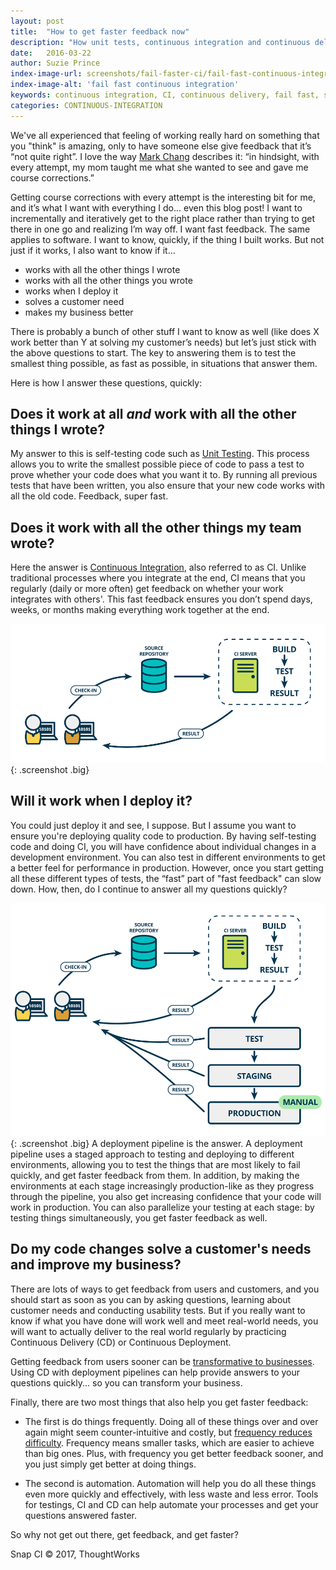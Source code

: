 ```yaml
---
layout: post
title:  "How to get faster feedback now"
description: "How unit tests, continuous integration and continuous delivery with deployment pipeline help get feedback and get better"
date:   2016-03-22
author: Suzie Prince
index-image-url: screenshots/fail-faster-ci/fail-fast-continuous-integration.png
index-image-alt: 'fail fast continuous integration'
keywords: continuous integration, CI, continuous delivery, fail fast, software development, deployment pipeline
categories: CONTINUOUS-INTEGRATION
---
```



We've all experienced that feeling of working really hard on something that you "think" is amazing, only to have someone else give feedback that it’s “not quite right”. I love the way
[Mark Chang](https://www.thoughtworks.com/insights/blog/fail-fast-learn-fast) describes it: “in hindsight, with every attempt, my mom taught me what she wanted to see and gave me course corrections.”

Getting course corrections with every attempt is the interesting bit for me, and it’s what I want with everything I do... even this blog post! I want to incrementally and iteratively get to the right place rather than trying to get there in one go and realizing I’m way off. I want fast feedback. The same applies to software. I want to know, quickly, if the thing I built works. But not just if it works, I also want to know if it...

* works with all the other things I wrote
* works with all the other things you wrote
* works when I deploy it
* solves a customer need
* makes my business better

There is probably a bunch of other stuff I want to know as well (like does X work better than Y at solving my customer’s needs) but let’s just stick with the above questions to start. The key to answering them is to test the smallest thing possible, as fast as possible, in situations that answer them.

Here is how I answer these questions, quickly:

## Does it work at all *and* work with all the other things I wrote?

My answer to this is self-testing code such as [Unit Testing](https://en.wikipedia.org/wiki/Unit_testing). This process allows you to write the smallest possible piece of code to pass a test to prove whether your code does what you want it to. By running all previous tests that have been written, you also ensure that your new code works with all the old code. Feedback, super fast.

## Does it work with all the other things my team wrote?

Here the answer is [Continuous Integration](http://www.mindtheproduct.com/2016/02/what-the-hell-are-ci-cd-and-devops-a-cheatsheet-for-the-rest-of-us/), also referred to as CI. Unlike traditional processes where you integrate at the end, CI means that you regularly (daily or more often) get feedback on whether your work integrates with others'. This fast feedback ensures you don’t spend days, weeks, or months making everything work together at the end.

![Continuous Integration](/assets/images/screenshots/fail-faster-ci/fail-fast-continuous-integration.png){: .screenshot .big}

## Will it work when I deploy it?

You could just deploy it and see, I suppose. But I assume you want to ensure you're deploying quality code to production. By having self-testing code and doing CI, you will have confidence about individual changes in a development environment. You can also test in different environments to get a better feel for performance in production. However, once you start getting all these different types of tests, the “fast” part of "fast feedback" can slow down. How, then, do I continue to answer all my questions quickly?

![Continuous Integration](/assets/images/screenshots/fail-faster-ci/fail-fast-continuous-delivery.png){: .screenshot .big}
A deployment pipeline is the answer. A deployment pipeline uses a staged approach to testing and deploying to different environments, allowing you to test the things that are most likely to fail quickly, and get faster feedback from them. In addition, by making the environments at each stage increasingly production-like as they progress through the pipeline, you also get increasing confidence that your code will work in production. You can also parallelize your testing at each stage: by testing things simultaneously, you get faster feedback as well.

## Do my code changes solve a customer's needs and improve my business?

There are lots of ways to get feedback from users and customers, and you should start as soon as you can by asking questions, learning about customer needs and conducting usability tests. But if you really want to know if what you have done will work well and meet real-world needs, you will want to actually deliver to the real world regularly by practicing Continuous Delivery (CD) or Continuous Deployment.

Getting feedback from users sooner can be [transformative to businesses](https://www.theguardian.com/info/developer-blog/2015/jan/05/delivering-continuous-delivery-continuously). Using CD with deployment pipelines can help provide answers to your questions quickly... so you can transform your business.

Finally, there are two most things that also help you get faster feedback:

* The first is do things frequently. Doing all of these things over and over again might seem counter-intuitive and costly, but [frequency reduces difficulty](http://martinfowler.com/bliki/FrequencyReducesDifficulty.html). Frequency means smaller tasks, which are easier to achieve than big ones. Plus, with frequency you get better feedback sooner, and you just simply get better at doing things.

* The second is automation. Automation will help you do all these things even more quickly and effectively, with less waste and less error. Tools for testings, CI and CD can help automate your processes and get your questions answered faster.

So why not get out there, get feedback, and get faster?

 
Snap CI © 2017, ThoughtWorks
